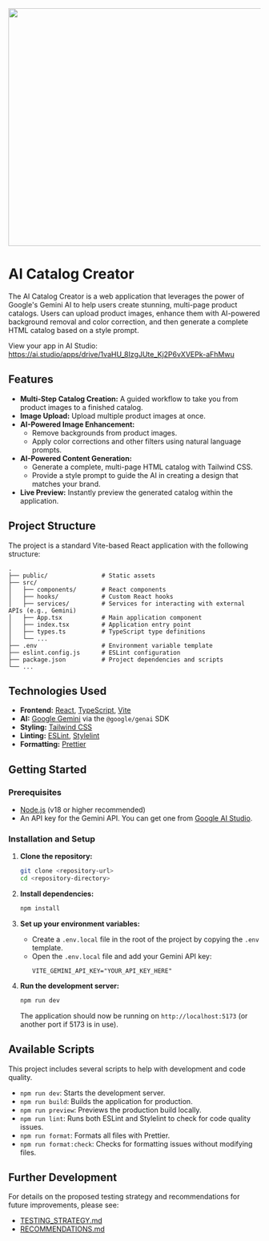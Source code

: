 <div align="center">
<img width="1200" height="475" alt="GHBanner" src="https://github.com/user-attachments/assets/0aa67016-6eaf-458a-adb2-6e31a0763ed6" />
</div>

# AI Catalog Creator

The AI Catalog Creator is a web application that leverages the power of Google's Gemini AI to help users create stunning, multi-page product catalogs. Users can upload product images, enhance them with AI-powered background removal and color correction, and then generate a complete HTML catalog based on a style prompt.

View your app in AI Studio: https://ai.studio/apps/drive/1vaHU_8IzgJUte_Kj2P6vXVEPk-aFhMwu

## Features

- **Multi-Step Catalog Creation:** A guided workflow to take you from product images to a finished catalog.
- **Image Upload:** Upload multiple product images at once.
- **AI-Powered Image Enhancement:**
  - Remove backgrounds from product images.
  - Apply color corrections and other filters using natural language prompts.
- **AI-Powered Content Generation:**
  - Generate a complete, multi-page HTML catalog with Tailwind CSS.
  - Provide a style prompt to guide the AI in creating a design that matches your brand.
- **Live Preview:** Instantly preview the generated catalog within the application.

## Project Structure

The project is a standard Vite-based React application with the following structure:

```
.
├── public/               # Static assets
├── src/
│   ├── components/       # React components
│   ├── hooks/            # Custom React hooks
│   ├── services/         # Services for interacting with external APIs (e.g., Gemini)
│   ├── App.tsx           # Main application component
│   ├── index.tsx         # Application entry point
│   ├── types.ts          # TypeScript type definitions
│   └── ...
├── .env                  # Environment variable template
├── eslint.config.js      # ESLint configuration
├── package.json          # Project dependencies and scripts
└── ...
```

## Technologies Used

- **Frontend:** [React](https://react.dev/), [TypeScript](https://www.typescriptlang.org/), [Vite](https://vitejs.dev/)
- **AI:** [Google Gemini](https://ai.google.dev/) via the `@google/genai` SDK
- **Styling:** [Tailwind CSS](https://tailwindcss.com/)
- **Linting:** [ESLint](https://eslint.org/), [Stylelint](https://stylelint.io/)
- **Formatting:** [Prettier](https://prettier.io/)

## Getting Started

### Prerequisites

- [Node.js](https://nodejs.org/) (v18 or higher recommended)
- An API key for the Gemini API. You can get one from [Google AI Studio](https://aistudio.google.com/app/apikey).

### Installation and Setup

1.  **Clone the repository:**

    ```bash
    git clone <repository-url>
    cd <repository-directory>
    ```

2.  **Install dependencies:**

    ```bash
    npm install
    ```

3.  **Set up your environment variables:**
    - Create a `.env.local` file in the root of the project by copying the `.env` template.
    - Open the `.env.local` file and add your Gemini API key:
      ```
      VITE_GEMINI_API_KEY="YOUR_API_KEY_HERE"
      ```

4.  **Run the development server:**
    ```bash
    npm run dev
    ```
    The application should now be running on `http://localhost:5173` (or another port if 5173 is in use).

## Available Scripts

This project includes several scripts to help with development and code quality.

- `npm run dev`: Starts the development server.
- `npm run build`: Builds the application for production.
- `npm run preview`: Previews the production build locally.
- `npm run lint`: Runs both ESLint and Stylelint to check for code quality issues.
- `npm run format`: Formats all files with Prettier.
- `npm run format:check`: Checks for formatting issues without modifying files.

## Further Development

For details on the proposed testing strategy and recommendations for future improvements, please see:

- [TESTING_STRATEGY.md](./TESTING_STRATEGY.md)
- [RECOMMENDATIONS.md](./RECOMMENDATIONS.md)
